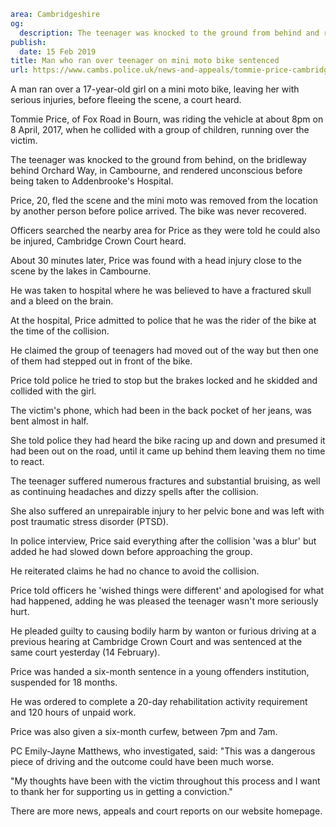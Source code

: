 ```yaml
area: Cambridgeshire
og:
  description: The teenager was knocked to the ground from behind and rendered unconscious
publish:
  date: 15 Feb 2019
title: Man who ran over teenager on mini moto bike sentenced
url: https://www.cambs.police.uk/news-and-appeals/tommie-price-cambridge-crown-court-sentencing-cambourne
```

A man ran over a 17-year-old girl on a mini moto bike, leaving her with serious injuries, before fleeing the scene, a court heard.

Tommie Price, of Fox Road in Bourn, was riding the vehicle at about 8pm on 8 April, 2017, when he collided with a group of children, running over the victim.

The teenager was knocked to the ground from behind, on the bridleway behind Orchard Way, in Cambourne, and rendered unconscious before being taken to Addenbrooke's Hospital.

Price, 20, fled the scene and the mini moto was removed from the location by another person before police arrived. The bike was never recovered.

Officers searched the nearby area for Price as they were told he could also be injured, Cambridge Crown Court heard.

About 30 minutes later, Price was found with a head injury close to the scene by the lakes in Cambourne.

He was taken to hospital where he was believed to have a fractured skull and a bleed on the brain.

At the hospital, Price admitted to police that he was the rider of the bike at the time of the collision.

He claimed the group of teenagers had moved out of the way but then one of them had stepped out in front of the bike.

Price told police he tried to stop but the brakes locked and he skidded and collided with the girl.

The victim's phone, which had been in the back pocket of her jeans, was bent almost in half.

She told police they had heard the bike racing up and down and presumed it had been out on the road, until it came up behind them leaving them no time to react.

The teenager suffered numerous fractures and substantial bruising, as well as continuing headaches and dizzy spells after the collision.

She also suffered an unrepairable injury to her pelvic bone and was left with post traumatic stress disorder (PTSD).

In police interview, Price said everything after the collision 'was a blur' but added he had slowed down before approaching the group.

He reiterated claims he had no chance to avoid the collision.

Price told officers he 'wished things were different' and apologised for what had happened, adding he was pleased the teenager wasn't more seriously hurt.

He pleaded guilty to causing bodily harm by wanton or furious driving at a previous hearing at Cambridge Crown Court and was sentenced at the same court yesterday (14 February).

Price was handed a six-month sentence in a young offenders institution, suspended for 18 months.

He was ordered to complete a 20-day rehabilitation activity requirement and 120 hours of unpaid work.

Price was also given a six-month curfew, between 7pm and 7am.

PC Emily-Jayne Matthews, who investigated, said: "This was a dangerous piece of driving and the outcome could have been much worse.

"My thoughts have been with the victim throughout this process and I want to thank her for supporting us in getting a conviction."

There are more news, appeals and court reports on our website homepage.
